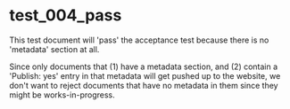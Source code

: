 # test_004_pass

This test document will 'pass' the acceptance test because there is no 'metadata' section at all.

Since only documents that (1) have a metadata section, and (2) contain a 'Publish: yes' entry in
that metadata will get pushed up to the website, we don't want to reject documents that have no
metadata in them since they might be works-in-progress.


